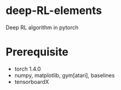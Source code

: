 # deep-RL-elements
Deep RL algorithm in pytorch
# Prerequisite 
- torch 1.4.0
- numpy, matplotlib, gym[atari], baselines
- tensorboardX 
